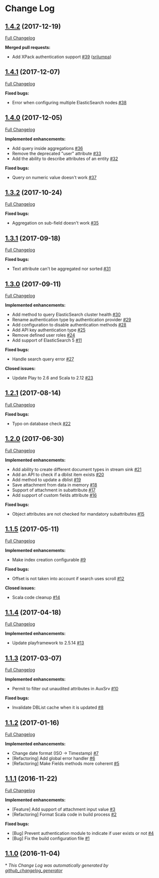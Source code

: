 # Change Log

## [1.4.2](https://github.com/CERT-BDF/elastic4play/tree/1.4.2) (2017-12-19)
[Full Changelog](https://github.com/CERT-BDF/elastic4play/compare/1.4.1...1.4.2)

**Merged pull requests:**

- Add XPack authentication support [\#39](https://github.com/CERT-BDF/elastic4play/pull/39) ([srilumpa](https://github.com/srilumpa))

## [1.4.1](https://github.com/CERT-BDF/elastic4play/tree/1.4.1) (2017-12-07)
[Full Changelog](https://github.com/CERT-BDF/elastic4play/compare/1.4.0...1.4.1)

**Fixed bugs:**

- Error when configuring multiple ElasticSearch nodes [\#38](https://github.com/CERT-BDF/elastic4play/issues/38)

## [1.4.0](https://github.com/CERT-BDF/elastic4play/tree/1.4.0) (2017-12-05)
[Full Changelog](https://github.com/CERT-BDF/elastic4play/compare/1.3.2...1.4.0)

**Implemented enhancements:**

- Add query inside aggregations [\#36](https://github.com/CERT-BDF/elastic4play/issues/36)
- Remove the deprecated "user" attribute [\#33](https://github.com/CERT-BDF/elastic4play/issues/33)
- Add the ability to describe attributes of an entity [\#32](https://github.com/CERT-BDF/elastic4play/issues/32)

**Fixed bugs:**

- Query on numeric value doesn't work [\#37](https://github.com/CERT-BDF/elastic4play/issues/37)

## [1.3.2](https://github.com/CERT-BDF/elastic4play/tree/1.3.2) (2017-10-24)
[Full Changelog](https://github.com/CERT-BDF/elastic4play/compare/1.3.1...1.3.2)

**Fixed bugs:**

- Aggregation on sub-field doesn't work [\#35](https://github.com/CERT-BDF/elastic4play/issues/35)

## [1.3.1](https://github.com/CERT-BDF/elastic4play/tree/1.3.1) (2017-09-18)
[Full Changelog](https://github.com/CERT-BDF/elastic4play/compare/1.3.0...1.3.1)

**Fixed bugs:**

- Text attribute can't be aggregated nor sorted [\#31](https://github.com/CERT-BDF/elastic4play/issues/31)

## [1.3.0](https://github.com/CERT-BDF/elastic4play/tree/1.3.0) (2017-09-11)
[Full Changelog](https://github.com/CERT-BDF/elastic4play/compare/1.2.1...1.3.0)

**Implemented enhancements:**

- Add method to query ElasticSearch cluster health [\#30](https://github.com/CERT-BDF/elastic4play/issues/30)
- Rename authentication type by authentication provider [\#29](https://github.com/CERT-BDF/elastic4play/issues/29)
- Add configuration to disable authentication methods [\#28](https://github.com/CERT-BDF/elastic4play/issues/28)
- Add API key authentication type [\#25](https://github.com/CERT-BDF/elastic4play/issues/25)
- Remove defined user roles [\#24](https://github.com/CERT-BDF/elastic4play/issues/24)
- Add support of ElasticSearch 5 [\#11](https://github.com/CERT-BDF/elastic4play/issues/11)

**Fixed bugs:**

- Handle search query error [\#27](https://github.com/CERT-BDF/elastic4play/issues/27)

**Closed issues:**

- Update Play to 2.6 and Scala to 2.12 [\#23](https://github.com/CERT-BDF/elastic4play/issues/23)

## [1.2.1](https://github.com/CERT-BDF/elastic4play/tree/1.2.1) (2017-08-14)
[Full Changelog](https://github.com/CERT-BDF/elastic4play/compare/1.2.0...1.2.1)

**Fixed bugs:**

- Typo on database check [\#22](https://github.com/CERT-BDF/elastic4play/issues/22)

## [1.2.0](https://github.com/CERT-BDF/elastic4play/tree/1.2.0) (2017-06-30)
[Full Changelog](https://github.com/CERT-BDF/elastic4play/compare/1.1.5...1.2.0)

**Implemented enhancements:**

- Add ability to create different document types in stream sink [\#21](https://github.com/CERT-BDF/elastic4play/issues/21)
- Add an API to check if a dblist item exists [\#20](https://github.com/CERT-BDF/elastic4play/issues/20)
- Add method to update a dblist [\#19](https://github.com/CERT-BDF/elastic4play/issues/19)
- Save attachment from data in memory [\#18](https://github.com/CERT-BDF/elastic4play/issues/18)
- Support of attachment in subattribute [\#17](https://github.com/CERT-BDF/elastic4play/issues/17)
- Add support of custom fields attribute [\#16](https://github.com/CERT-BDF/elastic4play/issues/16)

**Fixed bugs:**

- Object attributes are not checked for mandatory subattributes [\#15](https://github.com/CERT-BDF/elastic4play/issues/15)

## [1.1.5](https://github.com/CERT-BDF/elastic4play/tree/1.1.5) (2017-05-11)
[Full Changelog](https://github.com/CERT-BDF/elastic4play/compare/1.1.4...1.1.5)

**Implemented enhancements:**

- Make index creation configurable [\#9](https://github.com/CERT-BDF/elastic4play/issues/9)

**Fixed bugs:**

- Offset is not taken into account if search uses scroll [\#12](https://github.com/CERT-BDF/elastic4play/issues/12)

**Closed issues:**

- Scala code cleanup [\#14](https://github.com/CERT-BDF/elastic4play/issues/14)

## [1.1.4](https://github.com/CERT-BDF/elastic4play/tree/1.1.4) (2017-04-18)
[Full Changelog](https://github.com/CERT-BDF/elastic4play/compare/1.1.3...1.1.4)

**Implemented enhancements:**

- Update playframework to 2.5.14 [\#13](https://github.com/CERT-BDF/elastic4play/issues/13)

## [1.1.3](https://github.com/CERT-BDF/elastic4play/tree/1.1.3) (2017-03-07)
[Full Changelog](https://github.com/CERT-BDF/elastic4play/compare/1.1.2...1.1.3)

**Implemented enhancements:**

- Permit to filter out unaudited attributes in AuxSrv [\#10](https://github.com/CERT-BDF/elastic4play/issues/10)

**Fixed bugs:**

- Invalidate DBList cache when it is updated [\#8](https://github.com/CERT-BDF/elastic4play/issues/8)

## [1.1.2](https://github.com/CERT-BDF/elastic4play/tree/1.1.2) (2017-01-16)
[Full Changelog](https://github.com/CERT-BDF/elastic4play/compare/1.1.1...1.1.2)

**Implemented enhancements:**

- Change date format \(ISO -\> Timestamp\) [\#7](https://github.com/CERT-BDF/elastic4play/issues/7)
- \[Refactoring\] Add global error handler [\#6](https://github.com/CERT-BDF/elastic4play/issues/6)
- \[Refactoring\] Make Fields methods more coherent [\#5](https://github.com/CERT-BDF/elastic4play/issues/5)

## [1.1.1](https://github.com/CERT-BDF/elastic4play/tree/1.1.1) (2016-11-22)
[Full Changelog](https://github.com/CERT-BDF/elastic4play/compare/1.1.0...1.1.1)

**Implemented enhancements:**

- \[Feature\] Add support of attachment input value [\#3](https://github.com/CERT-BDF/elastic4play/issues/3)
- \[Refactoring\] Format Scala code in build process [\#2](https://github.com/CERT-BDF/elastic4play/issues/2)

**Fixed bugs:**

- \[Bug\] Prevent authentication module to indicate if user exists or not [\#4](https://github.com/CERT-BDF/elastic4play/issues/4)
- \[Bug\] Fix the build configuration file [\#1](https://github.com/CERT-BDF/elastic4play/issues/1)

## [1.1.0](https://github.com/CERT-BDF/elastic4play/tree/1.1.0) (2016-11-04)


\* *This Change Log was automatically generated by [github_changelog_generator](https://github.com/skywinder/Github-Changelog-Generator)*